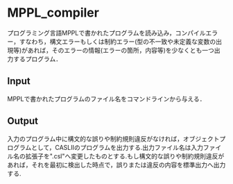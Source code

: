 # MPPL_compiler
プログラミング言語MPPLで書かれたプログラムを読み込み，コンパイルエラー，すなわち，構文エラーもしくは制約エラー(型の不一致や未定義な変数の出現等)があれば，そのエラーの情報(エラーの箇所，内容等)を少なくとも一つ出力するプログラム．
## Input
MPPLで書かれたプログラムのファイル名をコマンドラインから与える．
## Output
入力のプログラム中に構文的な誤りや制約規則違反がなければ，オブジェクトプログラムとして，CASLIIのプログラムを出力する.出力ファイル名は入力ファイル名の拡張子を".csl"へ変更したものとする.もし構文的な誤りや制約規則違反があれば，それを最初に検出した時点で，誤りまたは違反の内容を標準出力へ出力する.

